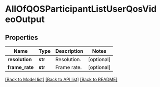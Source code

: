 # AllOfQOSParticipantListUserQosVideoOutput

## Properties
Name | Type | Description | Notes
------------ | ------------- | ------------- | -------------
**resolution** | **str** | Resolution. | [optional] 
**frame_rate** | **str** | Frame rate. | [optional] 

[[Back to Model list]](../README.md#documentation-for-models) [[Back to API list]](../README.md#documentation-for-api-endpoints) [[Back to README]](../README.md)


